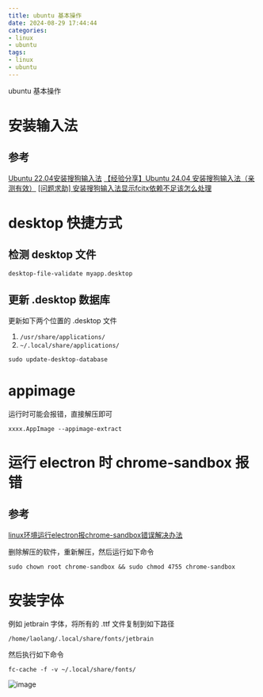 ```yaml
---
title: ubuntu 基本操作
date: 2024-08-29 17:44:44
categories:
- linux
- ubuntu
tags:
- linux
- ubuntu
---
```



ubuntu 基本操作

<!-- more -->

# 安装输入法

## 参考
[Ubuntu 22.04安装搜狗输入法](https://blog.csdn.net/Mr_Sudo/article/details/124874239)
[【经验分享】Ubuntu 24.04 安装搜狗输入法（亲测有效）](https://blog.csdn.net/Jason_Yansir/article/details/139849062)
[[问题求助] 安装搜狗输入法显示fcitx依赖不足该怎么处理](https://bbs.deepin.org/post/270700)

# desktop 快捷方式

## 检测 desktop 文件

```
desktop-file-validate myapp.desktop
```

## 更新 .desktop 数据库

更新如下两个位置的 .desktop 文件

1. `/usr/share/applications/`
2. `~/.local/share/applications/`

```
sudo update-desktop-database
```

# appimage

运行时可能会报错，直接解压即可
```
xxxx.AppImage --appimage-extract
```

# 运行 electron 时 chrome-sandbox 报错

## 参考

[linux环境运行electron报chrome-sandbox错误解决办法](https://www.cnblogs.com/guanglin/p/14950126.html)


删除解压的软件，重新解压，然后运行如下命令
```
sudo chown root chrome-sandbox && sudo chmod 4755 chrome-sandbox
```

# 安装字体

例如 jetbrain 字体，将所有的 .ttf 文件复制到如下路径
```
/home/laolang/.local/share/fonts/jetbrain
```

然后执行如下命令
```
fc-cache -f -v ~/.local/share/fonts/
```

![image](https://img2024.cnblogs.com/blog/3446831/202407/3446831-20240713165935233-1771152015.png)
